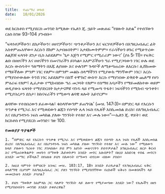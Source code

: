 ```yaml
---
title:  ተጨማሪ ሀሳብ
date:   10/01/2026
---
```


ወደ ክርስቶስ የሚያደርስ መንገድ ከሚለው የኤለን ጂ. ኋይት መጽሐፍ “የፀሎት እድል” የተሰኘውን ርዕስ ከገጽ 93–104 ያንብቡ።

“ፍላጎቶቻችሁን፣ ደስታችሁን፣ ሀዘኖቻችሁን፣ ጭንቀታችሁን እና ፍርሃቶቻችሁን በእግዚአብሔር ፊት አስቀምጡአቸው። እርሱን ሸክም አታበዙበትም፣ አታደክሙትምም። የራሳችሁን ፀጉር የሚቆጥረው ለልጆቹ ፍላጎት ደንታ ቢስ አይደለም። ‘ጌታ እጅግ የሚምር የሚራራም ነውና’ (ያዕ 5፡ 11)። የፍቅር ልቡ በሀዘናችን እና ሀዘናችንን በመናገራችን ይነካል። አእምሯችሁን ግራ የሚያጋባውን ነገር ሁሉ ወደ እርሱ ውሰዱት። ዓለማትን በእጁ ለያዘው እና ሁሉንም ጉዳዮች ለሚቆጣጠረው ለእርሱ፣ ሊሸከመው የማይችለው ምንም ነገር የለም። በምንም መልኩ ሰላማችንን የሚያውክ ማንኛውም ነገር፣ እርሱ የማያስተውለው ትንሽ ነገር አይደለም። በእኛ ተሞክሮ ውስጥ እርሱ የማያነበው ድቅድቅ ጨለማ የሆነ ምዕራፍ የለም፤ ሊፈታው የሚከብደው ግራ መጋባት የለም። የሰማዩ አባታችን የማይመለከተው ወይም ወዲያውኑ ፍላጎት የማያድርበት ከታታናሾቹ ባንዱ ላይ የሚመጣ ጥፋት፣ ነፍሳችንን የሚከብ ጭንቀት፣ የሚያበረታን ደስታ፣ ከከናፍራችን የሚወጣ ልባዊ ጸሎት አይኖርም።

ልባቸው የተሰበረውን ይፈውሳል፤ ቁስላቸውንም ይጠግናል’ (መዝ. 147፡3)። በምድር ላይ የእርሱን ጥንቃቄ የሚጋራ እና የሚወደውን ልጁን የሰጣት ሌላ ነፍስ የሌለች እስኪመስል ድረስ፣ በእግዚአብሔር እና በእያንዳንዱ ነፍስ መካከል ያለው ግንኙነት የተለየ እና ሙሉ ነው።”—ኤለን ጂ. ዋይት፣ ወደ ክርስቶስ የሚያደርስ መንገድ፣ ገጽ 100.

**የመወያያ ጥያቄዎች**

`1. “በምድር ላይ የእርሱን ጥንቃቄ የሚጋራ እና የሚወደውን ልጁን የሰጣት ሌላ ነፍስ የሌለች እስኪመስል ድረስ፣ በእግዚአብሔር እና በእያንዳንዱ ነፍስ መካከል ያለው ግንኙነት የተለየ እና ሙሉ ነው” የሚለውን ከላይ ያለውን ዓረፍተ ነገር ያሰላስሉ። ይህ ምን አይነት መጽናናትን ይሰጥዎታል? እግዚአብሔር ለርሶ ቅርብ እና የሚጠነቀቅልዎት መሆኑን በማወቅ ሕይወትዎን እንዴት መኖር አለብዎት? በዚህ አስደናቂ ተስፋ መኖርን እንዴት መማር ይችላሉ? በየዕለቱ ይህን በእውነት በማመን ብኖረው ብለው ያስቡ።`

`2. ከዚህ ሳምንት ትምህርት አንጻር መዝ. 103:17, 18ን እንዴት ይረዱታል? የእግዚአብሔር ፍቅር ዘላለማዊ ቢሆንም ከእግዚአብሔር ጋር ያለን ግንኙነት የሚያስገኛቸው በረከቶች ፍቅሩን በመቀበላችን ላይ መመርኮዙን እንዴት ያሳያል?`

`3. ይህን ማወቅዎ ከአምላክ ጋር ባለዎት ግንኙነት ላይ ለውጥ የሚያመጣው እንዴት ነው? የሌሎችን ሀዘን የሚያስቡበትን መንገድ እንዴት ይቀይረዋል?`